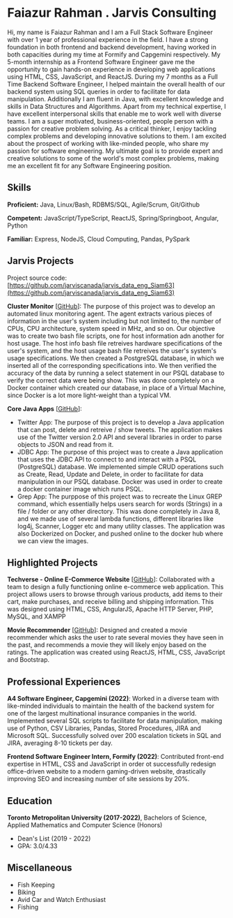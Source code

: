 # Faiazur Rahman . Jarvis Consulting

Hi, my name is Faiazur Rahman and I am a Full Stack Software Engineer with over 1 year of professional experience in the field. I have a strong foundation in both frontend and backend development, having worked in both capacities during my time at Formify and Capgemini respectively. My 5-month internship as a Frontend Software Engineer gave me the opportunity to gain hands-on experience in developing web applications using HTML, CSS, JavaScript, and ReactJS. During my 7 months as a Full Time Backend Software Engineer, I helped maintain the overall health of our backend system using SQL queries in order to facilitate for data manipulation. Additionally I am fluent in Java, with excellent knowledge and skills in Data Structures and Algorithms. Apart from my technical expertise, I have excellent interpersonal skills that enable me to work well with diverse teams. I am a super motivated, business-oriented, people person with a passion for creative problem solving. As a critical thinker, I enjoy tackling complex problems and developing innovative solutions to them. I am excited about the prospect of working with like-minded people, who share my passion for software engineering. My ultimate goal is to provide expert and creative solutions to some of the world's most complex problems, making me an excellent fit for any Software Engineering position.

## Skills

**Proficient:** Java, Linux/Bash, RDBMS/SQL, Agile/Scrum, Git/Github

**Competent:** JavaScript/TypeScript, ReactJS, Spring/Springboot, Angular, Python

**Familiar:** Express, NodeJS, Cloud Computing, Pandas, PySpark

## Jarvis Projects

Project source code: [https://github.com/jarviscanada/jarvis_data_eng_Siam63](https://github.com/jarviscanada/jarvis_data_eng_Siam63)


**Cluster Monitor** [[GitHub](https://github.com/jarviscanada/jarvis_data_eng_Siam63/tree/master/linux_sql)]: The purpose of this project was to develop an automated linux monitoring agent. The agent extracts various pieces of information in the user's system including but not limited to, the number of CPUs, CPU architecture, system speed in MHz, and so on. Our objective was to create two bash file scripts, one for host information adn another for host usage. The host info bash file retreives hardware specifications of the user's system, and the host usage bash file retreives the user's system's usage specifications. We then created a PostgreSQL database, in which we inserted all of the corresponding specifications into. We then verified the accuracy of the data by running a select statement in our PSQL database to verify the correct data were being show. This was done completely on a Docker container which created our database, in place of a Virtual Machine, since Docker is a lot more light-weight than a typical VM.

**Core Java Apps** [[GitHub](https://github.com/jarviscanada/jarvis_data_eng_Siam63/tree/master/core_java)]:
      
  - Twitter App: The purpose of this project is to develop a Java application that can post, delete and retreive / show tweets. The application makes use of the Twitter version 2.0 API and several libraries in order to parse objects to JSON and read from it.
  - JDBC App: The purpose of this project was to create a Java application that uses the JDBC API to connect to and interact with a PSQL (PostgreSQL) database. We implemented simple CRUD operations such as Create, Read, Update and Delete, in order to facilitate for data manipulation in our PSQL database. Docker was used in order to create a docker container image which runs PSQL.
  - Grep App: The purppose of this project was to recreate the Linux GREP command, which essentially helps users search for words (Strings) in a file / folder or any other directory. This was done completely in Java 8, and we made use of several lambda functions, different libraries like log4j, Scanner, Logger etc and many utility classes. The application was also Dockerized on Docker, and pushed online to the docker hub where we can view the images.


## Highlighted Projects
**Techverse - Online E-Commerce Website** [[GitHub](https://github.com/Siam63/tech-verse)]: Collaborated with a team to design a fully functioning online e-commerce web application. This project allows users to browse through various products, add items to their cart, make purchases, and receive billing and shipping information. This was designed using HTML, CSS, AngularJS, Apache HTTP Server, PHP, MySQL, and XAMPP

**Movie Recommender** [[GitHub](https://github.com/Siam63/movie_recommender)]: Designed and created a movie recommender which asks the user to rate several movies they have seen in the past, and recommends a movie they will likely enjoy based on the ratings. The application was created using ReactJS, HTML, CSS, JavaScript and Bootstrap.


## Professional Experiences

**A4 Software Engineer, Capgemini (2022)**: Worked in a diverse team with like-minded individuals to maintain the health of the backend system for one of the largest multinational insurance companies in the world. Implemented several SQL scripts to facilitate for data manipulation, making use of Python, CSV Libraries, Pandas, Stored Procedures, JIRA and Microsoft SQL. Successfully solved over 200 escalation tickets in SQL and JIRA, averaging 8-10 tickets per day.

**Frontend Software Engineer Intern, Formify (2022)**: Contributed front-end expertise in HTML, CSS and JavaScript in order ot successfully redesign office-driven website to a modern gaming-driven website, drastically improving SEO and increasing number of site sessions by 20%.


## Education
**Toronto Metropolitan University (2017-2022)**, Bachelors of Science, Applied Mathematics and Computer Science (Honors)
- Dean's List (2019 - 2022)
- GPA: 3.0/4.33


## Miscellaneous
- Fish Keeping
- Biking
- Avid Car and Watch Enthusiast
- Fishing